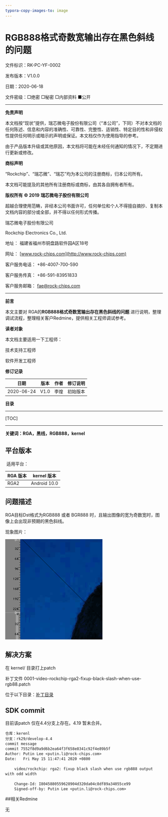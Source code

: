 ```yaml
---
typora-copy-images-to: image
---
```


# RGB888格式奇数宽输出存在黑色斜线的问题

文件标识：RK-PC-YF-0002

发布版本：V1.0.0

日期：2020-06-18

文件密级：□绝密   □秘密   □内部资料   ■公开

---

**免责声明**

本文档按“现状”提供，瑞芯微电子股份有限公司（“本公司”，下同）不对本文档的任何陈述、信息和内容的准确性、可靠性、完整性、适销性、特定目的性和非侵权性提供任何明示或暗示的声明或保证。本文档仅作为使用指导的参考。

由于产品版本升级或其他原因，本文档将可能在未经任何通知的情况下，不定期进行更新或修改。

**商标声明**

“Rockchip”、“瑞芯微”、“瑞芯”均为本公司的注册商标，归本公司所有。

本文档可能提及的其他所有注册商标或商标，由其各自拥有者所有。

**版权所有** **© 2019** **瑞芯微电子股份有限公司**

超越合理使用范畴，非经本公司书面许可，任何单位和个人不得擅自摘抄、复制本文档内容的部分或全部，并不得以任何形式传播。

瑞芯微电子股份有限公司

Rockchip Electronics Co., Ltd.

地址：     福建省福州市铜盘路软件园A区18号

网址：     [www.rock-chips.com](http://www.rock-chips.com)

客户服务电话： +86-4007-700-590

客户服务传真： +86-591-83951833

客户服务邮箱： [fae@rock-chips.com](mailto:fae@rock-chips.com)

----

**前言**

本文主要对 RGA的**RGB888格式奇数宽输出存在黑色斜线的问题** 进行说明，整理调试流程，整理相关客户Redmine，提供相关工程师调试参考。

**读者对象**

本文档主要适用一下工程师：

技术支持工程师

软件开发工程师

**修订记录**

| 日期       | 版本 | 作者 | 修订说明 |
| ---------- | ---- | ---- | -------- |
| 2020-06-24 | V1.0 | 李煌 | 初始版本 |

**目录**

------

[TOC]

------

**关键词：RGA，黑线，RGB888，kernel**

## 平台版本

​	适用平台：

| RGA 版本 | kernel 版本  |
| -------- | ------------ |
| RGA2     | Android 10.0 |



## 问题描述

RGA目标Dst格式为RGB888 或者 BGR888 时，且输出图像的宽为奇数宽时，图像上会出现非预期的黑色斜线。

现象图片：

![black_slash](./image/black_slash.png)



## 解决方案

在 kernel/ 目录打上patch

补丁文件 0001-video-rockchip-rga2-fixup-black-slash-when-use-rgb88.patch

位于以下目录：[补丁目录](./patch/kernel)



## SDK commit

目前该patch 仅在4.4分支上存在。4.19 暂未合并。

```
仓库：kerenl
分支：rk29/develop-4.4
commit message
commit 7552f8d9a9d6b2ea64f3f658e8341c92f4e89b5f
Author: Putin Lee <putin.li@rock-chips.com>
Date:   Fri May 15 11:47:41 2020 +0800

    video/rockchip: rga2: fixup black slash when use rgb888 output with odd width

    Change-Id: I8045880559628904d320da04c8df89a34055ce99
    Signed-off-by: Putin Lee <putin.li@rock-chips.com>

```



##相关Redmine

无




